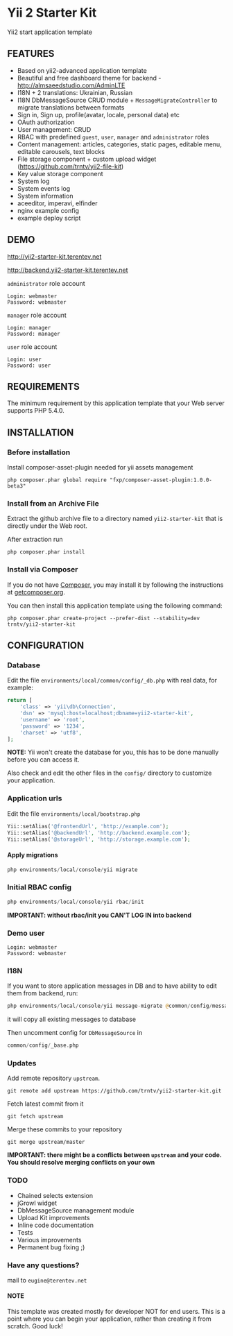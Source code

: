 Yii 2 Starter Kit
================================
Yii2 start application template

FEATURES
--------
- Based on yii2-advanced application template
- Beautiful and free dashboard theme for backend - http://almsaeedstudio.com/AdminLTE
- I18N + 2 translations: Ukrainian, Russian
- I18N DbMessageSource CRUD module + `MessageMigrateController` to migrate translations between formats
- Sign in, Sign up, profile(avatar, locale, personal data) etc
- OAuth authorization
- User management: CRUD
- RBAC with predefined `guest`, `user`, `manager` and `administrator` roles
- Content management: articles, categories, static pages, editable menu, editable carousels, text blocks
- File storage component + custom upload widget (https://github.com/trntv/yii2-file-kit)
- Key value storage component
- System log
- System events log
- System information
- aceeditor, imperavi, elfinder
- nginx example config
- example deploy script

DEMO
----

http://yii2-starter-kit.terentev.net

http://backend.yii2-starter-kit.terentev.net

`administrator` role account
```
Login: webmaster
Password: webmaster
```

`manager` role account
```
Login: manager
Password: manager
```

`user` role account
```
Login: user
Password: user
```

REQUIREMENTS
------------

The minimum requirement by this application template that your Web server supports PHP 5.4.0.


INSTALLATION
------------

### Before installation
Install composer-asset-plugin needed for yii assets management
```
php composer.phar global require "fxp/composer-asset-plugin:1.0.0-beta3"
```

### Install from an Archive File

Extract the github archive file to a directory named `yii2-starter-kit` that is directly under the Web root.

After extraction run
```
php composer.phar install
```

### Install via Composer

If you do not have [Composer](http://getcomposer.org/), you may install it by following the instructions
at [getcomposer.org](http://getcomposer.org/doc/00-intro.md#installation-nix).

You can then install this application template using the following command:

~~~
php composer.phar create-project --prefer-dist --stability=dev trntv/yii2-starter-kit
~~~

CONFIGURATION
-------------

### Database

Edit the file `environments/local/common/config/_db.php` with real data, for example:

```php
return [
    'class' => 'yii\db\Connection',
    'dsn' => 'mysql:host=localhost;dbname=yii2-starter-kit',
    'username' => 'root',
    'password' => '1234',
    'charset' => 'utf8',
];
```
**NOTE:** Yii won't create the database for you, this has to be done manually before you can access it.

Also check and edit the other files in the `config/` directory to customize your application.

### Application urls
Edit the file `environments/local/bootstrap.php`
```php
Yii::setAlias('@frontendUrl', 'http://example.com');
Yii::setAlias('@backendUrl', 'http://backend.example.com');
Yii::setAlias('@storageUrl', 'http://storage.example.com');
```
#### Apply migrations

```php
php environments/local/console/yii migrate
```

### Initial RBAC config

```php
php environments/local/console/yii rbac/init
```
**IMPORTANT: without rbac/init you CAN'T LOG IN into backend**
### Demo user
~~~
Login: webmaster
Password: webmaster
~~~

### I18N
If you want to store application messages in DB and to have ability to edit them from backend, run:
```php
php environments/local/console/yii message-migrate @common/config/messages/php.php @common/config/messages/db.php
```
it will copy all existing messages to database

Then uncomment config for `DbMessageSource` in
```php
common/config/_base.php
```
### Updates
Add remote repository `upstream`.
```
git remote add upstream https://github.com/trntv/yii2-starter-kit.git
```
Fetch latest commit from it
```
git fetch upstream
```
Merge these commits to your repository
```
git merge upstream/master
```
**IMPORTANT: there might be a conflicts between `upstream` and your code. You should resolve merging conflicts on your own**

### TODO
- Chained selects extension
- jGrowl widget
- DbMessageSource management module
- Upload Kit improvements
- Inline code documentation
- Tests
- Various improvements
- Permanent bug fixing ;)

### Have any questions?
mail to `eugine@terentev.net`

#### NOTE
This template was created mostly for developer NOT for end users. 
This is a point where you can begin your application, rather than creating it from scratch.
Good luck!